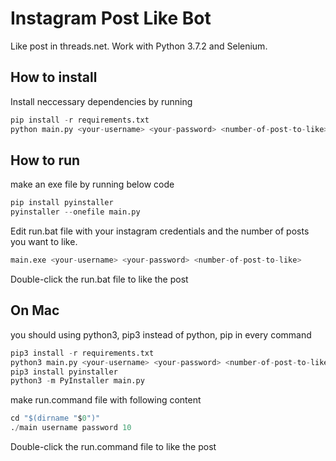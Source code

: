 # Instagram Post Like Bot

Like post in threads.net. Work with Python 3.7.2 and Selenium.

## How to install
Install neccessary dependencies by running 
```python
pip install -r requirements.txt
python main.py <your-username> <your-password> <number-of-post-to-like>
```


## How to run
make an exe file by running below code
```python
pip install pyinstaller
pyinstaller --onefile main.py 
```

Edit run.bat file with your instagram credentials and the number of posts you want to like.
```python
main.exe <your-username> <your-password> <number-of-post-to-like>    
```
Double-click the run.bat file to like the post

## On Mac
you should using python3, pip3 instead of python, pip in every command

```python
pip3 install -r requirements.txt
python3 main.py <your-username> <your-password> <number-of-post-to-like>  
pip3 install pyinstaller
python3 -m PyInstaller main.py
```

make run.command file with following content

```python
cd "$(dirname "$0")"
./main username password 10
```
Double-click the run.command file to like the post
